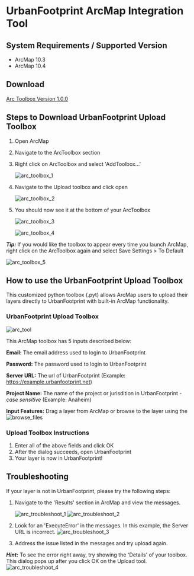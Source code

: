 # UrbanFootprint ArcMap Integration Tool

## System Requirements / Supported Version
 - ArcMap 10.3
 - ArcMap 10.4

## Download
[Arc Toolbox Version 1.0.0](https://s3-us-west-2.amazonaws.com/uf-provisioning/urbanfootprint-arc-toolbox-v1.0.0.zip)

## Steps to Download UrbanFootprint Upload Toolbox
1. Open ArcMap
2. Navigate to the ArcToolbox section
3. Right click on ArcToolbox and select 'AddToolbox...'

    ![arc_toolbox_1](images/scag_12_7_15/arc_add_toolbox.png)

4. Navigate to the Upload toolbox and click open

    ![arc_toolbox_2](images/scag_12_7_15/arc_add_toolbox_2.png)

5. You should now see it at the bottom of your ArcToolbox

    ![arc_toolbox_3](images/scag_12_7_15/arc_add_toolbox_3.png)

    ![arc_toolbox_4](images/scag_12_7_15/arc_add_toolbox_4.png)


***Tip:*** If you would like the toolbox to appear every time you launch ArcMap,
right click on the ArcToolbox again and select Save Settings > To Default

![arc_toolbox_5](images/scag_12_7_15/arc_add_toolbox_5.png)

## How to use the UrbanFootprint Upload Toolbox
This customized python toolbox (.pyt) allows ArcMap users to upload their layers
directly to UrbanFootprint with built-in ArcMap functionality.

### UrbanFootprint Upload Toolbox
![arc_tool](images/scag_12_7_15/arc_tool_1.png)

This ArcMap toolbox has 5 inputs described below:

**Email:** The email address used to login to UrbanFootprint

**Password:** The password used to login to UrbanFootprint

**Server URL:** The url of UrbanFootprint (Example: https://example.urbanfootprint.net)

**Project Name:** The name of the project or jurisdition in UrbanFootprint - *case sensitive* (Example: Anaheim)

**Input Features:** Drag a layer from ArcMap or browse to the layer using the ![browse_files](images/scag_12_7_15/arc_tool_browse_files.png)

### Upload Toolbox Instructions
1. Enter all of the above fields and click OK
2. After the dialog succeeds, open UrbanFootprint
3. Your layer is now in UrbanFootprint!

## Troubleshooting
If your layer is not in UrbanFootprint, please try the following steps:

1. Navigate to the 'Results' section in ArcMap and view the messages.

    ![arc_troubleshoot_1](images/scag_12_7_15/arc_tool_troubleshoot_1.png)
    ![arc_troubleshoot_2](images/scag_12_7_15/arc_tool_troubleshoot_2.png)

2. Look for an 'ExecuteError' in the messages.
In this example, the Server URL is incorrect.
![arc_troubleshoot_3](images/scag_12_7_15/arc_tool_troubleshoot_3.png)

3. Address the issue listed in the messages and try upload again.

***Hint:*** To see the error right away, try showing the 'Details'
of your toolbox. This dialog pops up after you click OK on the
Upload tool.
![arc_troubleshoot_4](images/scag_12_7_15/arc_tool_troubleshoot_4.png)


